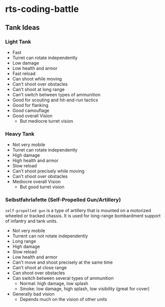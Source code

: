 # rts-coding-battle

## Tank Ideas

### Light Tank
- Fast
- Turret can rotate independently
- Low damage
- Low health and armor
- Fast reload
- Can shoot while moving
- Can't shoot over obstacles
- Can't shoot at long range
- Can't switch between types of ammunition
- Good for scouting and hit-and-run tactics
- Good for flanking
- Good camouflage
- Good overall Vision
  - But mediocre turret vision

### Heavy Tank
- Not very mobile
- Turret can rotate independently
- High damage
- High health and armor
- Slow reload
- Can't shoot precisely while moving
- Can't shoot over obstacles
- Mediocre overall Vision
  - But good turret vision

### Selbstfahrlafette (Self-Propelled Gun/Artillery)
`self-propelled gun` is a type of artillery that is mounted on a motorized wheeled or tracked chassis. It is used for long-range bombardment support of infantry and tank units.
- Not very mobile
- Turrent can not rotate independently
- Long range
- High damage
- Slow reload
- Low health and armor
- Can't move and shoot precisely at the same time
- Can't shoot at close range
- Can shoot over obstacles
- Can switch between several types of ammunition 
    - Normal: high damage, low splash
    - Smoke: low damage, high splash, low visibility (great for cover)
- Generally bad vision
  - Depends much on the vision of other units
